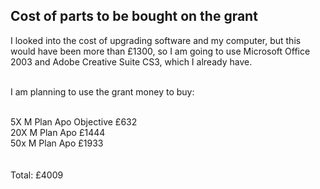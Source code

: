 

## Cost of parts to be bought on the grant


I looked into the cost of upgrading software and my computer, but this would have been more than £1300, so I am going to use Microsoft Office 2003 and Adobe Creative Suite CS3, which I already have. <br><br>

I am planning to use the grant money to buy:<br><br>

5X M Plan Apo Objective £632 <br>
20X M Plan Apo  £1444 <br>
50x M Plan Apo £1933 <br>
<br><br>
Total: £4009<br>
